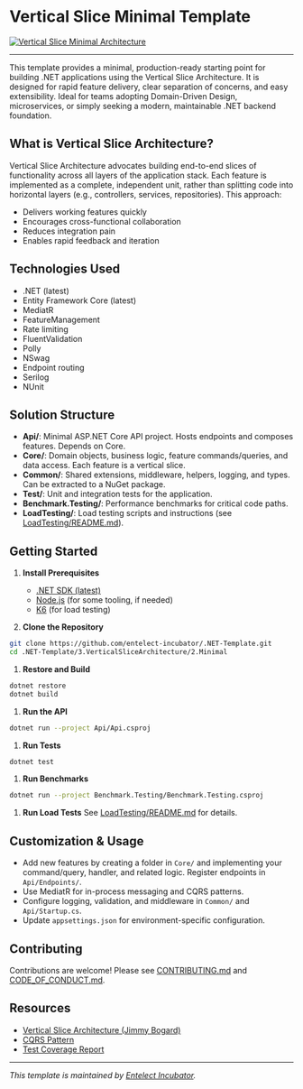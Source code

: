 
# Vertical Slice Minimal Template

[![Vertical Slice Minimal Architecture](https://github.com/entelect-incubator/.NET-Template/actions/workflows/min-vertical-slice.yml/badge.svg)](https://github.com/entelect-incubator/.NET-Template/actions/workflows/min-vertical-slice.yml)

---

This template provides a minimal, production-ready starting point for building .NET applications using the Vertical Slice Architecture. It is designed for rapid feature delivery, clear separation of concerns, and easy extensibility. Ideal for teams adopting Domain-Driven Design, microservices, or simply seeking a modern, maintainable .NET backend foundation.

## What is Vertical Slice Architecture?

Vertical Slice Architecture advocates building end-to-end slices of functionality across all layers of the application stack. Each feature is implemented as a complete, independent unit, rather than splitting code into horizontal layers (e.g., controllers, services, repositories). This approach:

- Delivers working features quickly
- Encourages cross-functional collaboration
- Reduces integration pain
- Enables rapid feedback and iteration

## Technologies Used

- .NET (latest)
- Entity Framework Core (latest)
- MediatR
- FeatureManagement
- Rate limiting
- FluentValidation
- Polly
- NSwag
- Endpoint routing
- Serilog
- NUnit

## Solution Structure

- **Api/**: Minimal ASP.NET Core API project. Hosts endpoints and composes features. Depends on Core.
- **Core/**: Domain objects, business logic, feature commands/queries, and data access. Each feature is a vertical slice.
- **Common/**: Shared extensions, middleware, helpers, logging, and types. Can be extracted to a NuGet package.
- **Test/**: Unit and integration tests for the application.
- **Benchmark.Testing/**: Performance benchmarks for critical code paths.
- **LoadTesting/**: Load testing scripts and instructions (see [LoadTesting/README.md](./LoadTesting/README.md)).

## Getting Started

1. **Install Prerequisites**
	- [.NET SDK (latest)](https://dotnet.microsoft.com/download)
	- [Node.js](https://nodejs.org/) (for some tooling, if needed)
	- [K6](https://k6.io/docs/get-started/installation/) (for load testing)

2. **Clone the Repository**

```sh
git clone https://github.com/entelect-incubator/.NET-Template.git
cd .NET-Template/3.VerticalSliceArchitecture/2.Minimal
```

1. **Restore and Build**

```sh
dotnet restore
dotnet build
```

1. **Run the API**

```sh
dotnet run --project Api/Api.csproj
```

1. **Run Tests**

```sh
dotnet test
```

1. **Run Benchmarks**

```sh
dotnet run --project Benchmark.Testing/Benchmark.Testing.csproj
```

1. **Run Load Tests**
	See [LoadTesting/README.md](./LoadTesting/README.md) for details.

## Customization & Usage

- Add new features by creating a folder in `Core/` and implementing your command/query, handler, and related logic. Register endpoints in `Api/Endpoints/`.
- Use MediatR for in-process messaging and CQRS patterns.
- Configure logging, validation, and middleware in `Common/` and `Api/Startup.cs`.
- Update `appsettings.json` for environment-specific configuration.

## Contributing

Contributions are welcome! Please see [CONTRIBUTING.md](../../CONTRIBUTING.md) and [CODE_OF_CONDUCT.md](../../CODE_OF_CONDUCT.md).

## Resources

- [Vertical Slice Architecture (Jimmy Bogard)](https://jimmybogard.com/vertical-slice-architecture/)
- [CQRS Pattern](https://docs.microsoft.com/en-us/azure/architecture/patterns/cqrs)
- [Test Coverage Report](https://entelect-incubator.github.io/.NET-Template/)

---

_This template is maintained by [Entelect Incubator](https://github.com/entelect-incubator)._

